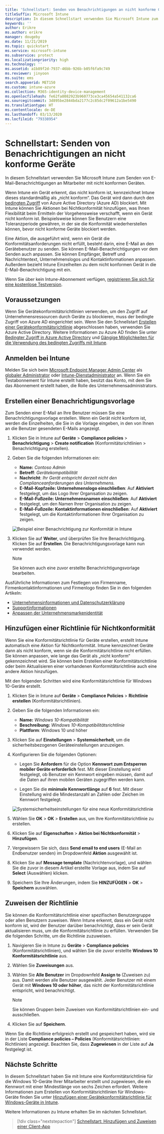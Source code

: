 ```yaml
---
title: 'Schnellstart: Senden von Benachrichtigungen an nicht konforme Geräte'
titleSuffix: Microsoft Intune
description: In diesem Schnellstart verwenden Sie Microsoft Intune zum Senden von E-Mail-Benachrichtigungen an nicht konforme Geräte.
keywords: ''
author: Erikre
ms.author: erikre
manager: dougeby
ms.date: 11/21/2019
ms.topic: quickstart
ms.service: microsoft-intune
ms.subservice: protect
ms.localizationpriority: high
ms.technology: ''
ms.assetid: a1b89f2d-7937-46bb-926b-b05f6fa9c749
ms.reviewer: jinyoon
ms.suite: ems
search.appverid: MET150
ms.custom: intune-azure
ms.collection: M365-identity-device-management
ms.openlocfilehash: fe62fa8082923b960773ce3ca45654a541132ca6
ms.sourcegitcommit: 3d895be2844bda2177c2c85dc2f09612a1be5490
ms.translationtype: HT
ms.contentlocale: de-DE
ms.lasthandoff: 03/13/2020
ms.locfileid: "79338954"
---
```

# <a name="quickstart-send-notifications-to-noncompliant-devices"></a>Schnellstart: Senden von Benachrichtigungen an nicht konforme Geräte

In diesem Schnellstart verwenden Sie Microsoft Intune zum Senden von E-Mail-Benachrichtigungen an Mitarbeiter mit nicht konformen Geräten.

Wenn Intune ein Gerät erkennt, das nicht konform ist, kennzeichnet Intune dieses standardmäßig als „nicht konform“. Das Gerät wird dann durch den [bedingten Zugriff](https://docs.microsoft.com/azure/active-directory/active-directory-conditional-access-azure-portal) von Azure Active Directory (Azure AD) blockiert. Mit Intune können Sie Aktionen bei Nichtkonformität hinzufügen, was Ihnen Flexibilität beim Ermitteln der Vorgehensweise verschafft, wenn ein Gerät nicht konform ist. Beispielsweise können Sie Benutzern eine Toleranzperiode gewähren, in der sie die Konformität wiederherstellen können, bevor nicht konforme Geräte blockiert werden.

Eine Aktion, die ausgeführt wird, wenn ein Gerät die Konformitätsanforderungen nicht erfüllt, besteht darin, eine E-Mail an den Gerätebenutzer zu senden. Sie können E-Mail-Benachrichtigungen vor dem Senden auch anpassen. Sie können Empfänger, Betreff und Nachrichtentext, Unternehmenslogos und Kontaktinformationen anpassen. Außerdem bezieht Intune Einzelheiten zu dem nicht konformen Gerät in die E-Mail-Benachrichtigung mit ein.

Wenn Sie über kein Intune-Abonnement verfügen, [registrieren Sie sich für eine kostenlose Testversion](../fundamentals/free-trial-sign-up.md).

## <a name="prerequisites"></a>Voraussetzungen

Wenn Sie Gerätekonformitätsrichtlinien verwenden, um den Zugriff auf Unternehmensressourcen durch Geräte zu blockieren, muss der bedingte Zugriff von Azure AD eingerichtet sein. Wenn Sie den Schnellstart [Erstellen einer Gerätekonformitätsrichtlinie](quickstart-set-password-length-android.md) abgeschlossen haben, verwenden Sie Azure Active Directory. Weitere Informationen zu Azure AD finden Sie unter [Bedingter Zugriff in Azure Active Directory](https://docs.microsoft.com/azure/active-directory/active-directory-conditional-access-azure-portal) und [Gängige Möglichkeiten für die Verwendung des bedingten Zugriffs mit Intune](../protect/conditional-access-intune-common-ways-use.md).

## <a name="sign-in-to-intune"></a>Anmelden bei Intune

Melden Sie sich beim [Microsoft Endpoint Manager Admin Center](https://go.microsoft.com/fwlink/?linkid=2109431) als [globaler Administrator](../fundamentals/users-add.md#types-of-administrators) oder [Intune-Dienstadministrator](../fundamentals/users-add.md#types-of-administrators) an. Wenn Sie ein Testabonnement für Intune erstellt haben, besitzt das Konto, mit dem Sie das Abonnement erstellt haben, die Rolle des Unternehmensadministrators.

## <a name="create-a-notification-message-template"></a>Erstellen einer Benachrichtigungsvorlage

Zum Senden einer E-Mail an Ihre Benutzer müssen Sie eine Benachrichtigungsvorlage erstellen. Wenn ein Gerät nicht konform ist, werden die Einzelheiten, die Sie in die Vorlage eingeben, in den von Ihnen an die Benutzer gesendeten E-Mails angezeigt.

1. Klicken Sie in Intune auf **Geräte** > **Compliance policies** > **Benachrichtigung** > **Create notification** (Konformitätsrichtlinien > Benachrichtigung erstellen).
2. Geben Sie die folgenden Informationen ein:

   - **Name:** *Contoso Admin*
   - **Betreff**: *Gerätekompatibilität*
   - **Nachricht**: *Ihr Gerät entspricht derzeit nicht den Complianceanforderungen des Unternehmens.*
   - **E-Mail-Kopfzeile: Unternehmenslogo einschließen**: Auf **Aktiviert** festgelegt, um das Logo Ihrer Organisation zu zeigen.
   - **E-Mail-Fußzeile: Unternehmensnamen einschließen**: Auf **Aktiviert** festgelegt, um den Namen Ihrer Organisation zu zeigen.
   - **E-Mail-Fußzeile: Kontaktinformationen einschließen**: Auf **Aktiviert** festgelegt, um die Kontaktinformationen Ihrer Organisation zu zeigen.

   ![Beispiel einer Benachrichtigung zur Konformität in Intune](./media/quickstart-send-notification/quickstart-send-notification-01.png)

3. Klicken Sie auf **Weiter**, und überprüfen Sie Ihre Benachrichtigung. Klicken Sie auf **Erstellen**. Die Benachrichtigungsvorlage kann nun verwendet werden.

   > [!NOTE]
   > Sie können auch eine zuvor erstellte Benachrichtigungsvorlage bearbeiten.

Ausführliche Informationen zum Festlegen von Firmenname, Firmenkontaktinformationen und Firmenlogo finden Sie in den folgenden Artikeln:

- [Unternehmensinformationen und Datenschutzerklärung](../apps/company-portal-app.md#company-information-and-privacy-statement)
- [Supportinformationen](../apps/company-portal-app.md#support-information)
- [Anpassen der Unternehmensmarkenidentität](../apps/company-portal-app.md#company-identity-branding-customization)

## <a name="add-a-noncompliance-policy"></a>Hinzufügen einer Richtlinie für Nichtkonformität

Wenn Sie eine Konformitätsrichtlinie für Geräte erstellen, erstellt Intune automatisch eine Aktion für Nichtkonformität. Intune kennzeichnet Geräte dann als nicht konform, wenn sie die Konformitätsrichtlinie nicht erfüllen. Sie können anpassen, wie lange das Gerät als „nicht konform“ gekennzeichnet wird. Sie können beim Erstellen einer Konformitätsrichtlinie oder beim Aktualisieren einer vorhandenen Konformitätsrichtlinie auch eine andere Aktion hinzufügen.

Mit den folgenden Schritten wird eine Konformitätsrichtlinie für Windows 10-Geräte erstellt.

1. Klicken Sie in Intune auf **Geräte** > **Compliance Policies** > **Richtlinie erstellen** (Konformitätsrichtlinien).

2. Geben Sie die folgenden Informationen ein:

   - **Name:** *Windows 10-Kompatibilität*
   - **Beschreibung:** *Windows 10-Kompatibilitätsrichtlinie*
   - **Plattform**: Windows 10 und höher

3. Klicken Sie auf **Einstellungen** > **Systemsicherheit**, um die sicherheitsbezogenen Geräteeinstellungen anzuzeigen.

4. Konfigurieren Sie die folgenden Optionen:

   - Legen Sie **Anfordern** für die Option **Kennwort zum Entsperren mobiler Geräte erforderlich** fest. Mit dieser Einstellung wird festgelegt, ob Benutzer ein Kennwort eingeben müssen, damit auf die Daten auf ihren mobilen Geräten zugegriffen werden kann.

   - Legen Sie die **minimale Kennwortlänge** auf **6** fest. Mit dieser Einstellung wird die Mindestanzahl an Zahlen oder Zeichen im Kennwort festgelegt.

   ![Systemsicherheitseinstellungen für eine neue Konformitätsrichtlinie](./media/quickstart-send-notification/system-security-settings-01.png)

5. Wählen Sie **OK** > **OK** > **Erstellen** aus, um Ihre Konformitätsrichtlinie zu erstellen.

6. Klicken Sie auf **Eigenschaften** > **Aktion bei Nichtkonformität** > **Hinzufügen**.

7. Vergewissern Sie sich, dass **Send email to end users** (E-Mail an Endbenutzer senden) im Dropdownfeld **Aktion** ausgewählt ist.

8. Klicken Sie auf **Message template** (Nachrichtenvorlage), und wählen Sie die zuvor in diesem Artikel erstellte Vorlage aus, indem Sie auf **Select** (Auswählen) klicken.

9. Speichern Sie Ihre Änderungen, indem Sie **HINZUFÜGEN** > **OK** > **Speichern** auswählen.

## <a name="assign-the-policy"></a>Zuweisen der Richtlinie

Sie können die Konformitätsrichtlinie einer spezifischen Benutzergruppe oder allen Benutzern zuweisen. Wenn Intune erkennt, dass ein Gerät nicht konform ist, wird der Benutzer darüber benachrichtigt, dass er sein Gerät aktualisieren muss, um die Konformitätsrichtlinie zu erfüllen. Verwenden Sie die folgenden Schritte, um die Richtlinie zuzuweisen.

1. Navigieren Sie in Intune zu **Geräte** > **Compliance policies** (Konformitätsrichtlinien), und wählen Sie die zuvor erstellte **Windows 10 Konformitätsrichtlinie** aus.

2. Wählen Sie **Zuweisungen** aus.

3. Wählen Sie **Alle Benutzer** im Dropdownfeld **Assign to** (Zuweisen zu) aus. Damit werden alle Benutzer ausgewählt. Jeder Benutzer mit einem Gerät mit **Windows 10 oder höher**, das nicht der Konformitätsrichtlinie entspricht, wird benachrichtigt.

    > [!NOTE]
    > Sie können Gruppen beim Zuweisen von Konformitätsrichtlinien ein- und ausschließen.

4. Klicken Sie auf **Speichern**.

Wenn Sie die Richtlinie erfolgreich erstellt und gespeichert haben, wird sie in der Liste **Compliance policies – Policies** (Konformitätsrichtlinien: Richtlinien) angezeigt. Beachten Sie, dass **Zugewiesen** in der Liste auf **Ja** festgelegt ist.

## <a name="next-steps"></a>Nächste Schritte

In diesem Schnellstart haben Sie mit Intune eine Konformitätsrichtlinie für die Windows 10-Geräte Ihrer Mitarbeiter erstellt und zugewiesen, die ein Kennwort mit einer Mindestlänge von sechs Zeichen erfordert. Weitere Informationen zum Erstellen von Konformitätsrichtlinien für Windows-Geräte finden Sie unter [Hinzufügen einer Gerätekonformitätsrichtlinie für Windows-Geräte in Intune](compliance-policy-create-windows.md).

Weitere Informationen zu Intune erhalten Sie im nächsten Schnellstart.

> [!div class="nextstepaction"]
> [Schnellstart: Hinzufügen und Zuweisen einer Client-App](../apps/quickstart-add-assign-app.md)
